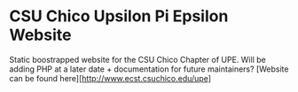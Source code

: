CSU Chico Upsilon Pi Epsilon Website
=====================================
Static boostrapped website for the CSU Chico Chapter of UPE. Will be adding
PHP at a later date + documentation for future maintainers?
[Website can be found here][http://www.ecst.csuchico.edu/upe]
